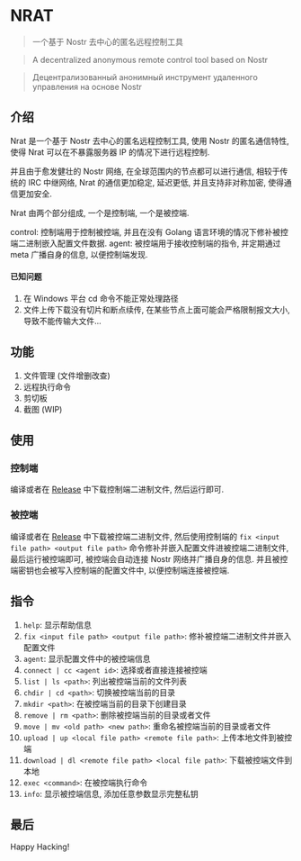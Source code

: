 # NRAT

> 一个基于 Nostr 去中心的匿名远程控制工具

> A decentralized anonymous remote control tool based on Nostr

> Децентрализованный анонимный инструмент удаленного управления на основе Nostr

## 介绍

Nrat 是一个基于 Nostr 去中心的匿名远程控制工具, 使用 Nostr 的匿名通信特性, 使得 Nrat 可以在不暴露服务器 IP 的情况下进行远程控制.

并且由于愈发健壮的 Nostr 网络, 在全球范围内的节点都可以进行通信, 相较于传统的 IRC 中继网络, Nrat 的通信更加稳定, 延迟更低, 并且支持非对称加密, 使得通信更加安全.

Nrat 由两个部分组成, 一个是控制端, 一个是被控端.

control: 控制端用于控制被控端, 并且在没有 Golang 语言环境的情况下修补被控端二进制嵌入配置文件数据.
agent: 被控端用于接收控制端的指令, 并定期通过 meta 广播自身的信息, 以便控制端发现.


#### 已知问题

1. 在 Windows 平台 cd 命令不能正常处理路径
2. 文件上传下载没有切片和断点续传, 在某些节点上面可能会严格限制报文大小, 导致不能传输大文件...

## 功能

1. 文件管理 (文件增删改查)
2. 远程执行命令
3. 剪切板
4. 截图 (WIP)

## 使用

### 控制端

编译或者在 [Release](https://github.com/ClarkQAQ/nrat/releases) 中下载控制端二进制文件, 然后运行即可.

### 被控端

编译或者在 [Release](https://github.com/ClarkQAQ/nrat/releases) 中下载被控端二进制文件, 然后使用控制端的 `fix <input file path> <output file path>` 命令修补并嵌入配置文件进被控端二进制文件, 最后运行被控端即可, 被控端会自动连接 Nostr 网络并广播自身的信息. 并且被控端密钥也会被写入控制端的配置文件中, 以便控制端连接被控端.

## 指令

1. `help`: 显示帮助信息
2. `fix <input file path> <output file path>`: 修补被控端二进制文件并嵌入配置文件
3. `agent`: 显示配置文件中的被控端信息
4. `connect | cc <agent id>`: 选择或者直接连接被控端
5. `list | ls <path>`: 列出被控端当前的文件列表
6. `chdir | cd <path>`: 切换被控端当前的目录
7. `mkdir <path>`: 在被控端当前的目录下创建目录
8. `remove | rm <path>`: 删除被控端当前的目录或者文件
9. `move | mv <old path> <new path>`: 重命名被控端当前的目录或者文件
10. `upload | up <local file path> <remote file path>`: 上传本地文件到被控端
11. `download | dl <remote file path> <local file path>`: 下载被控端文件到本地
12. `exec <command>`: 在被控端执行命令
13. `info`: 显示被控端信息, 添加任意参数显示完整私钥

## 最后

Happy Hacking!
